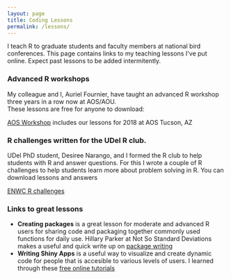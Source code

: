 ```yaml
---
layout: page
title: Coding Lessons
permalink: /lessons/
---
```


I teach R to graduate students and faculty members at national bird conferences. This page contains links to my teaching lessons I've put online. Expect past lessons to be added intermitently. 

### Advanced R workshops
My colleague and I, Auriel Fournier, have taught an advanced R workshop three years in a row now at AOS/AOU.  
These lessons are free for anyone to download:

[AOS Workshop](https://github.com/aurielfournier/AOS18AZ) includes our lessons for 2018 at AOS Tucson, AZ

### R challenges written for the UDel R club.  
UDel PhD student, Desiree Narango, and I formed the R club to help students with R and answer questions. For this I wrote a couple of 
R challenges to help students learn more about problem solving in R. You can download lessons and answers

[ENWC R challenges](https://enwcrclub.weebly.com/activities.html)

### Links to great lessons
- **Creating packages** is a great lesson for moderate and advanced R users for sharing code and packaging together commonly used functions for daily use. Hillary Parker at Not So Standard Deviations makes a useful and quick write up on [package writing](https://hilaryparker.com/2014/04/29/writing-an-r-package-from-scratch/)  
- **Writing Shiny Apps** is a useful way to visualize and create dynamic code for people that is accesible to various levels of users. I learned through these [free online tutorials](https://shiny.rstudio.com/tutorial/)
